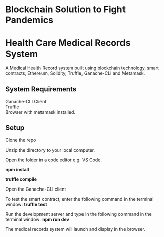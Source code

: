 # Blockchain Solution to Fight Pandemics


# Health Care Medical Records System
A Medical Health Record system built using blockchain technology, smart contracts, Ethereum, Solidity, Truffle, Ganache-CLI and Metamask.

## System Requirements
Ganache-CLI Client
<br />
Truffle
<br />
Browser with metamask installed.


## Setup

Clone the repo

Unzip the directory to your local computer.

Open the folder in a code editor e.g. VS Code.

**npm install**
   
**truffle compile**
   
Open the Ganache-CLI client
   
To test the smart contract, enter the following command in the terminal window:
**truffle test**
   
Run the development server and type in the following command in the terminal window:
**npm run dev**

The medical records system will launch and display in the browser.